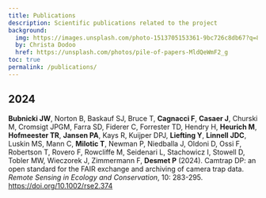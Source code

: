 ```yaml
---
title: Publications
description: Scientific publications related to the project
background:
  img: https://images.unsplash.com/photo-1513705153361-9bc726c8db67?q=80&w=2574&auto=format&fit=crop&ixlib=rb-4.0.3&ixid=M3wxMjA3fDB8MHxwaG90by1wYWdlfHx8fGVufDB8fHx8fA%3D%3D
  by: Christa Dodoo
  href: https://unsplash.com/photos/pile-of-papers-MldQeWmF2_g
toc: true
permalink: /publications/
---
```


## 2024

**Bubnicki JW**, Norton B, Baskauf SJ, Bruce T, **Cagnacci F**, **Casaer J**, Churski M, Cromsigt JPGM, Farra SD, Fiderer C, Forrester TD, Hendry H, **Heurich M**, **Hofmeester TR**, **Jansen PA**, Kays R, Kuijper DPJ, **Liefting Y**, **Linnell JDC**, Luskin MS, Mann C, **Milotic T**, Newman P, Niedballa J, Oldoni D, Ossi F, Robertson T, Rovero F, Rowcliffe M, Seidenari L, Stachowicz I, Stowell D, Tobler MW, Wieczorek J, Zimmermann F, **Desmet P** (2024). Camtrap DP: an open standard for the FAIR exchange and archiving of camera trap data. _Remote Sensing in Ecology and Conservation_, 10: 283-295. <https://doi.org/10.1002/rse2.374>
